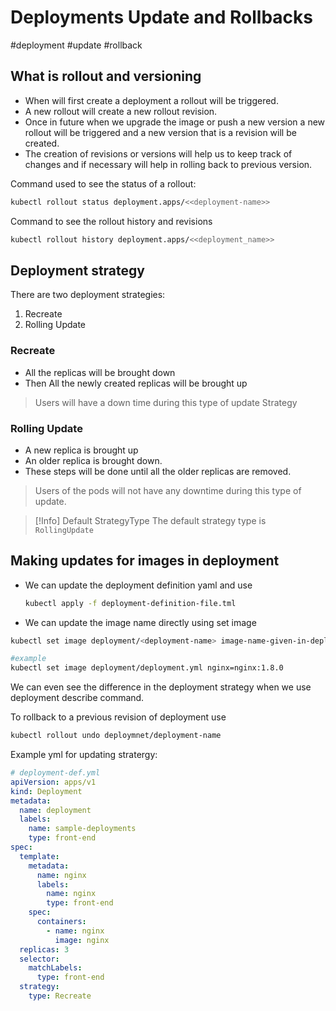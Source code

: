 # Deployments Update and Rollbacks
#deployment #update #rollback

## What is rollout and versioning
- When will first create  a deployment a rollout will be triggered.
- A new rollout will create a new rollout revision.
- Once in future when we upgrade the image or push a new version a new rollout will be triggered and a new version that is a revision will be created.
- The creation of revisions or versions will help us to keep track of changes and if necessary will help in rolling back to previous version.

Command used to see the status of a rollout:
```sh
kubectl rollout status deployment.apps/<<deployment-name>>
```

Command to see the rollout history and revisions
```sh
kubectl rollout history deployment.apps/<<deployment_name>>
```

## Deployment strategy

There are two deployment strategies:
1)  Recreate
2)  Rolling Update

### Recreate
- All the replicas will be brought down 
- Then All the newly created replicas will be brought up

> Users will have a down time during this type of update Strategy

### Rolling Update
- A new replica is brought up
- An older replica is brought down.
- These steps will be done until all the older replicas are removed.

> Users of the pods will not have any downtime during this type of update.

>[!Info] Default StrategyType
>The default strategy type is `RollingUpdate`

## Making updates for images in deployment
- We can update the deployment definition yaml and use
	```sh
	kubectl apply -f deployment-definition-file.tml
	```
- We can update the image name directly using set image
```sh
kubectl set image deployment/<deployment-name> image-name-given-in-deployment=<Name-of-image-from-docker-hub>

#example
kubectl set image deployment/deployment.yml nginx=nginx:1.8.0
```

We can even see the difference in the deployment strategy when we use deployment describe command.

To rollback to a previous revision of deployment use
```sh
kubectl rollout undo deploymnet/deployment-name
```

Example yml for updating stratergy:


```yml
# deployment-def.yml
apiVersion: apps/v1
kind: Deployment
metadata:
  name: deployment
  labels:
    name: sample-deployments
    type: front-end
spec:
  template:
    metadata:
      name: nginx
      labels:
        name: nginx
        type: front-end
    spec:
      containers:
        - name: nginx
          image: nginx
  replicas: 3
  selector:
    matchLabels:
      type: front-end
  strategy:
    type: Recreate
```
